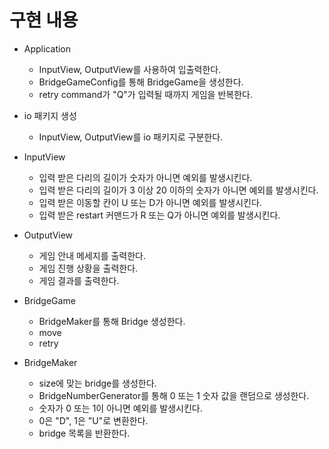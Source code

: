 # 구현 내용

- Application
    - InputView, OutputView를 사용하여 입출력한다.
    - BridgeGameConfig를 통해 BridgeGame을 생성한다.
    - retry command가 "Q"가 입력될 때까지 게임을 반복한다.

- io 패키지 생성
    - InputView, OutputView를 io 패키지로 구분한다.

- InputView
    - 입력 받은 다리의 길이가 숫자가 아니면 예외를 발생시킨다.
    - 입력 받은 다리의 길이가 3 이상 20 이하의 숫자가 아니면 예외를 발생시킨다.
    - 입력 받은 이동할 칸이 U 또는 D가 아니면 예외를 발생시킨다.
    - 입력 받은 restart 커맨드가 R 또는 Q가 아니면 예외를 발생시킨다.

- OutputView
    - 게임 안내 메세지를 출력한다.
    - 게임 진행 상황을 출력한다.
    - 게임 결과를 출력한다.

- BridgeGame
    - BridgeMaker를 통해 Bridge 생성한다.
    - move
    - retry

- BridgeMaker
    - size에 맞는 bridge를 생성한다.
    - BridgeNumberGenerator를 통해 0 또는 1 숫자 값을 랜덤으로 생성한다.
    - 숫자가 0 또는 1이 아니면 예외를 발생시킨다.
    - 0은 "D", 1은 "U"로 변환한다.
    - bridge 목록을 반환한다.